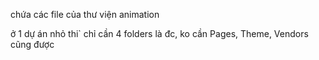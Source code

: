 chứa các file của thư viện animation

ở 1 dự án nhỏ thi` chỉ cần 4 folders là đc, ko cần Pages, Theme, Vendors cũng được

